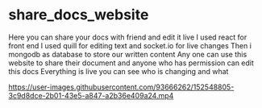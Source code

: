 # share_docs_website
Here you can share your docs with friend and edit it live
I used react for front end
I used quill for editing text and socket.io for live changes
Then i mongodb as database to store our written content
Any one can use this website to share their document and anyone who has permission can edit this docs 
Everything is live you can see who is changing and what

https://user-images.githubusercontent.com/93666262/152548805-3c9d8dce-2b01-43e5-a847-a2b36e409a24.mp4
